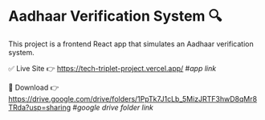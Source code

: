 # Aadhaar Verification System 🔍

This project is a frontend React app that simulates an Aadhaar verification system.

✅ Live Site
👉   https://tech-triplet-project.vercel.app/   #*app link*

🧾 Download 
👉  https://drive.google.com/drive/folders/1PpTk7J1cLb_5MizJRTF3hwD8qMr8TRda?usp=sharing    #*google drive folder link* 
